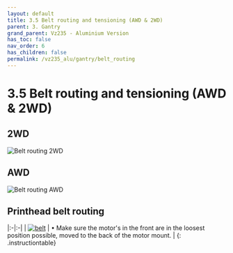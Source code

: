 ```yaml
---
layout: default
title: 3.5 Belt routing and tensioning (AWD & 2WD)
parent: 3. Gantry
grand_parent: Vz235 - Aluminium Version
has_toc: false
nav_order: 6
has_children: false
permalink: /vz235_alu/gantry/belt_routing
---
```


# 3.5 Belt routing and tensioning (AWD & 2WD)

## 2WD

![Belt routing 2WD](../../assets/images/manual/vz235_printed/gantry/belt_2wd.png)

## AWD

![Belt routing AWD](../../assets/images/manual/vz235_printed/gantry/belt_awd.png)

## Printhead belt routing

|:-|:-|
| [![belt](../../assets/images/manual/vz330_mellow/gantry/printhead/step5.png)](https://www.youtube.com/embed/Ibi27Toh-pg "Apply belt") | &#8226; Make sure the motor's in the front are in the loosest position possible, moved to the back of the motor mount. |
{: .instructiontable}
